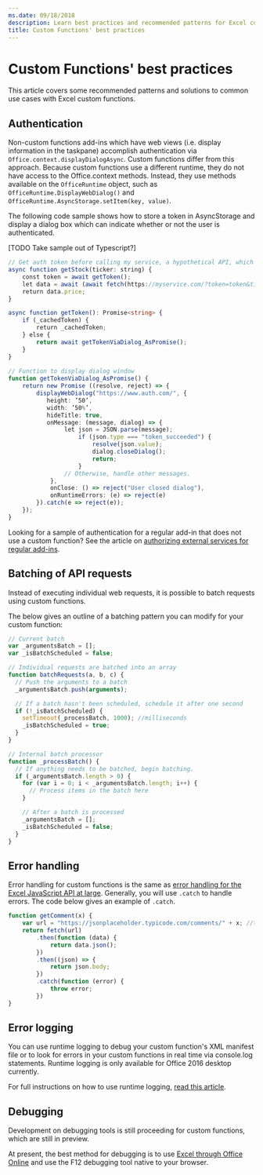 ```yaml
---
ms.date: 09/18/2018
description: Learn best practices and recommended patterns for Excel custom functions.
title: Custom Functions' best practices
---
```


# Custom Functions' best practices
This article covers some recommended patterns and solutions to common use cases with Excel custom functions.

## Authentication
Non-custom functions add-ins which have web views (i.e. display information in the taskpane) accomplish authentication via `Office.context.displayDialogAsync`. Custom functions differ from this approach. Because custom functions use a different runtime, they do not have access to the Office.context methods. Instead, they use methods available on the `OfficeRuntime` object, such as `OfficeRuntime.DisplayWebDialog()` and `OfficeRuntime.AsyncStorage.setItem(key, value)`.

The following code sample shows how to store a token in AsyncStorage and display a dialog box which can indicate whether or not the user is authenticated.  


[TODO Take sample out of Typescript?]
```ts
// Get auth token before calling my service, a hypothetical API, which will deliver a stock price based on stock ticker string, such as "MSFT"
async function getStock(ticker: string) {
    const token = await getToken();
    let data = await (await fetch(https://myservice.com/?token=token&ticker= + ticker).json());
    return data.price;
}

async function getToken(): Promise<string> {
    if (_cachedToken) {
        return _cachedToken;
    } else {
        return await getTokenViaDialog_AsPromise();
    }
}
  
// Function to display dialog window
function getTokenViaDialog_AsPromise() {
    return new Promise ((resolve, reject) => {
        displayWebDialog("https://www.auth.com/", {
           height: ’50’,
           width: ’50%’,
           hideTitle: true,
           onMessage: (message, dialog) => {
                let json = JSON.parse(message);
                    if (json.type === "token_succeeded") {
                        resolve(json.value);
                        dialog.closeDialog();
                        return;
                    }
                // Otherwise, handle other messages.
            },
            onClose: () => reject("User closed dialog"),
            onRuntimeErrors: (e) => reject(e)  
        }).catch(e => reject(e));
    });
}
```

Looking for a sample of authentication for a regular add-in that does not use a custom function? See the article on [authorizing external services for regular add-ins](https://docs.microsoft.com/en-us/office/dev/add-ins/develop/auth-external-add-ins).

## Batching of API requests
Instead of executing individual web requests, it is possible to batch requests using custom functions.

The below gives an outline of a batching pattern you can modify for your custom function:

```js
// Current batch
var _argumentsBatch = [];
var _isBatchScheduled = false;

// Individual requests are batched into an array
function batchRequests(a, b, c) {
  // Push the arguments to a batch
  _argumentsBatch.push(arguments);

  // If a batch hasn't been scheduled, schedule it after one second
  if (!_isBatchScheduled) {
    setTimeout(_processBatch, 1000); //milliseconds
    _isBatchScheduled = true;
  }
}

// Internal batch processor
function _processBatch() {
  // If anything needs to be batched, begin batching.
  if (_argumentsBatch.length > 0) {
    for (var i = 0; i < _argumentsBatch.length; i++) {
      // Process items in the batch here
    }

    // After a batch is processed
    _argumentsBatch = [];
    _isBatchScheduled = false;
  }
}
```

## Error handling
Error handling for custom functions is the same as [error handling for the Excel JavaScript API at large](./excel-add-ins-error-handling.md). Generally, you will use `.catch` to handle errors. The code below gives an example of `.catch`.

```js
function getComment(x) {
    var url = "https://jsonplaceholder.typicode.com/comments/" + x; //this delivers a section of lorem ipsum from the jsonplaceholder API
    return fetch(url)
        .then(function (data) {
            return data.json();
        })
        .then((json) => {
            return json.body;
        })
        .catch(function (error) {
            throw error;
        })
}
```

## Error logging
You can use runtime logging to debug your custom function's XML manifest file or to look for errors in your custom functions in real time via console.log statements. Runtime logging is only available for Office 2016 desktop currently.

For full instructions on how to use runtime logging, [read this article](../testing/troubleshoot-manifest.md).

## Debugging
Development on debugging tools is still proceeding for custom functions, which are still in preview.  

At present, the best method for debugging is to use [Excel through Office Online](https://www.office.com/launch/excel) and use the F12 debugging tool native to your browser. 
